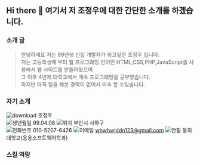 ## Hi there 👋 여기서 저 조정우에 대한 간단한 소개를 하겠습니다.

<h3>소개 글</h3> 

> 안녕하세요 저는 99년생 신입 개발자가 되고싶은 조정우 입니다. <br />
> 저는 고등학생때 부터 웹 프로그래밍 언어인 HTML,CSS,PHP,JavaScript를 사용해서 웹 사이트를 만들어왔으며 <br />
> 그 이후 4년제 대학교에서 계속 프로그래밍을 공부했습니다.<br />
> 하지만 아직 일을 해본 경력이 없어서 미숙 할 수있습니다.

<h3>자기 소개</h3> 

![download](https://github.com/user-attachments/assets/659a1079-af2e-4a63-9fde-c3921b07a152) 조정우               
![생년월일](https://github.com/user-attachments/assets/f66f5ec5-793f-43f4-8784-b751c945505a) 99.04.08
![위치](https://github.com/user-attachments/assets/a1aa4151-c461-4d50-82de-6542c32394f6) 부산시 사하구 <br />
![전화번호](https://github.com/user-attachments/assets/3297ad70-2f1d-424d-8e44-b5a9bf03e6d5) 010-5207-6426
![이메일](https://github.com/user-attachments/assets/b689ab6a-b558-4eb0-b644-e2c03f7382e4) whwhwjddn123@gmail.com
![연필](https://github.com/user-attachments/assets/adda0b32-cfe8-4abb-9507-5908dbfbd5fc) 동의대학교(응용소프트웨어학과)



<h3>스킬 역량</h3> 
<!--
**dhdhfkk1119/dhdhfkk1119** is a ✨ _special_ ✨ repository because its `README.md` (this file) appears on your GitHub profile.

Here are some ideas to get you started:

- 🔭 I’m currently working on ...
- 🌱 I’m currently learning ...
- 👯 I’m looking to collaborate on ...
- 🤔 I’m looking for help with ...
- 💬 Ask me about ...
- 📫 How to reach me: ...
- 😄 Pronouns: ...
- ⚡ Fun fact: ...
-->
